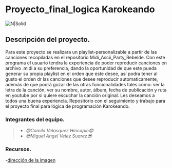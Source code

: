 # Proyecto_final_logica Karokeando
![N|Solid](https://image.freepik.com/vector-gratis/diseno-banner-fiesta-karaoke_95169-774.jpg)

## Descripción del proyecto.
Para este proyecto se realizara un playlist-personalizable a partir de las canciones recopiladas en el repositorio Midi_Ascii_Party_Rebelde.
Con este programa el usuario tendra la experiencia de poder reproducir canciones en archivo .midi a su preferencia, dando la oportunidad
de que este pueda generar su propia playlist en el orden que este desee, así podra tener al gusto el orden dr las canciones que desee 
reproducir automaticamente, además de que podrá gozar de las otras funcionalidades tales como: ver la letra de la canción, ver su nombre,
autor, álbum, fecha de publicación y ruta en youtube por si quiere escuchar la canción original. Les deseamos a todos una buena experiencia.
Repositorio con el seguimiento y trabajo para el proyecto final para lógica de programación Karokeando.

### Integrantes del equipo.
>- _😎Camilo Velasquez Hincapie😎_
>- _😎Miguel Angel Velez Suarez😎_

### Recursos.
-[dirección de la imagen](https://lh3.googleusercontent.com/fSSEBTj73UPglpITXiJm05h06CHLNjzsrmpigMB9LftfVOqvHb-97AdHpVF0RlOGAVpYn6M=s170)
